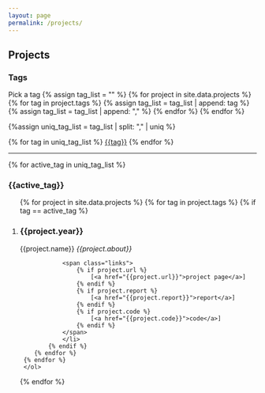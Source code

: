 ```yaml
---
layout: page
permalink: /projects/
---
```

 <head>
 <link rel="stylesheet" href="/assets/css/main.css">
<script src="//code.jquery.com/jquery-1.12.4.min.js"></script>
<script src="https://madaan.github.io/assets/js/common.js"></script>
 </head>
 <article class="post-content publications clearfix">

<h2 id="publications">Projects</h2>
<h3 id="publications">Tags</h3>

Pick a tag
{% assign tag_list = "" %}
{% for project in site.data.projects %}
    {% for tag in project.tags %}
        {% assign tag_list =  tag_list | append: tag %}
        {% assign tag_list =  tag_list | append: "," %}
        {% endfor %}
{% endfor %}

{%assign uniq_tag_list = tag_list | split: "," | uniq %}

<div id="tag-list">
    {% for tag in uniq_tag_list %}
        <a href = "#{{tag}}" class = "post-tag">{{tag}}</a>
    {% endfor %}
</div>

  <hr/>


<div id="projects" class="tags-expo-section">
    {% for active_tag in uniq_tag_list %}
    <h3 class="tag-header" id = "{{active_tag}}">{{active_tag}}</h3>
    <ol class="bibliography">
    {% for project in site.data.projects %}
        {% for tag in project.tags %}
            {% if tag == active_tag %}
                <li>
                <h3 class="year">{{project.year}}</h3>
                <span class="title"> {{project.name}} </span>
                <span class="periodical"><em>{{project.about}}</em></span>
                
                <span class="links">
                    {% if project.url %}
                        [<a href="{{project.url}}">project page</a>]
                    {% endif %}
                    {% if project.report %}
                        [<a href="{{project.report}}">report</a>]
                    {% endif %}
                    {% if project.code %}
                        [<a href="{{project.code}}">code</a>]
                    {% endif %}
                </span>
                </li>
            {% endif %}
        {% endfor %}
     {% endfor %}
     </ol>
{% endfor %}
</div>



